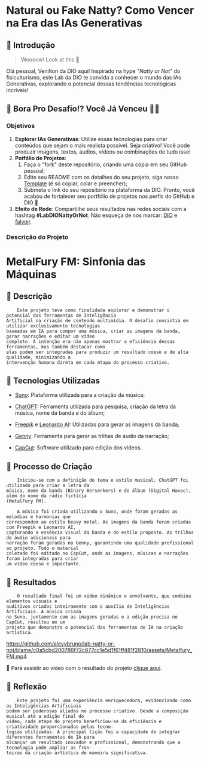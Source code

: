 # Natural ou Fake Natty? Como Vencer na Era das IAs Generativas

## 🚀 Introdução

> Woooow! Look at this 👀

Olá pessoal, Venilton da DIO aqui! Inspirado na hype _"Natty or Not"_ do fisiculturismo, este Lab da DIO te convida a conhecer o mundo das IAs Generativas, explorando o potencial dessas tendências tecnológicas incríveis!

## 🎯 Bora Pro Desafio!? Você Já Venceu 💪🤓

### Objetivos

1. **Explorar IAs Generativas**: Utilize essas tecnologias para criar conteúdos que sejam o mais realista possível. Seja criativo! Você pode produzir imagens, textos, áudios, vídeos ou combinações de tudo isso!
1. **Potfólio de Projetos**:
    1. Faça o "fork" deste repositório, criando uma cópia em seu GitHub pessoal;
    2. Edite seu README com os detalhes do seu projeto, siga nosso [Template](#template) (é só copiar, colar e preencher);
    3. Submeta o link do seu repositório na plataforma da DIO. Pronto, você acabou de fortalecer seu portfólio de projetos nos perfis do GitHub e DIO 🚀
1. **Efeito de Rede**: Compartilhe seus resultados nas redes sociais com a hashtag **#LabDIONattyOrNot**. Não esqueça de nos marcar: [DIO](https://www.linkedin.com/school/dio-makethechange) e [falvojr](https://www.linkedin.com/in/falvojr).

### Descrição do Projeto


# MetalFury FM: Sinfonia das Máquinas
## 📒 Descrição
        Este projeto teve como finalidade explorar e demonstrar o potencial das ferramentas de Inteligência
    Artificial na criação de conteúdo multimídia. O desafio consistia em utilizar exclusivamente tecnologias
    baseadas em IA para compor uma música, criar as imagens da banda, gerar narrações e editar um vídeo
    completo. A intenção era não apenas mostrar a eficiência dessas ferramentas, mas também destacar como
    elas podem ser integradas para produzir um resultado coeso e de alta qualidade, minimizando a
    intervenção humana direta em cada etapa do processo criativo.

## 🤖 Tecnologias Utilizadas

- [Suno](https://suno.com/): Plataforma utilizada para a criação da música;

- [ChatGPT](https://chatgpt.com/): Ferramenta utilizada para pesquisa, criação da letra da música, nome da banda e do álbum;

- [Freepik](https://chatgpt.com/) e [Leonardo AI](https://leonardo.ai/): Utilizadas para gerar as imagens da banda;

- [Genny](https://genny.lovo.ai/): Ferramenta para gerar as trilhas de áudio da narração;

- [CapCut](https://www.capcut.com/): Software utilizado para edição dos vídeos.

## 🧐 Processo de Criação
        Iniciou-se com a definição do tema e estilo musical. ChatGPT foi utilizado para criar a letra da
    música, nome da banda (Binary Berserkers) e do álbum (Digital Havoc), além do nome da rádio fictícia
    (MetalFury FM).
    
        A música foi criada utilizando o Suno, onde foram geradas as melodias e harmonias que
    correspondem ao estilo heavy metal. As imagens da banda foram criadas com Freepik e Leonardo AI,
    capturando a essência visual da banda e do estilo proposto. As trilhas de áudio adicionais para
    narração foram geradas no Genny, garantindo uma qualidade profissional ao projeto. Todo o material
    coletado foi editado no CapCut, onde as imagens, músicas e narrações foram integradas para criar 
    um vídeo coeso e impactante.

## 🚀 Resultados
        O resultado final foi um vídeo dinâmico e envolvente, que combina elementos visuais e
    auditivos criados inteiramente com o auxílio de Inteligências Artificiais. A música criada
    no Suno, juntamente com as imagens geradas e a edição precisa no CapCut, resultou em um
    projeto que demonstra o potencial das ferramentas de IA na criação artística.

https://github.com/alevybruno/lab-natty-or-not/blame/c0a5cbd200786f72c877cc1e5d1f61ff481f2810/assets/Metalfury_FM.mp4

🎥 Para assistir ao vídeo com o resultado do projeto [clique aqui](https://youtu.be/k9ZOApvcw4s?si=KzFApfDLkyEG9Y1q).

## 💭 Reflexão
        Este projeto foi uma experiência enriquecedora, evidenciando como as Inteligências Artificiais
    podem ser poderosas aliadas no processo criativo. Desde a composição musical até a edição final do
    vídeo, cada etapa do projeto beneficiou-se da eficiência e criatividade proporcionadas pelas tecno-
    logias utilizadas. A principal lição foi a capacidade de integrar diferentes ferramentas de IA para
    alcançar um resultado inovador e profissional, demonstrando que a tecnologia pode ampliar as fron-
    teiras da criação artística de maneira significativa.
